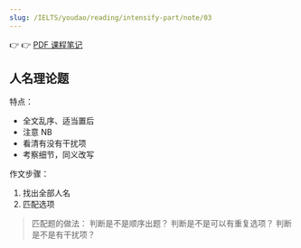 ```yaml
---
slug: /IELTS/youdao/reading/intensify-part/note/03
---
```


👉 👉 [PDF 课程笔记](./阅读强化-3%20课程笔记.pdf)



## 人名理论题

特点：

- 全文乱序、适当置后
- 注意 NB
- 看清有没有干扰项
- 考察细节，同义改写

作文步骤：

1. 找出全部人名
2. 匹配选项

> 匹配题的做法：
> 判断是不是顺序出题？
> 判断是不是可以有重复选项？
> 判断是不是有干扰项？

